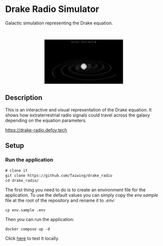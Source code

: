 # Drake Radio Simulator

Galactic simulation representing the Drake equation.

<br />
<p align="center">
	<img src="https://github.com/Taiwing/drake_radio/blob/master/resources/screenshot.png?raw=true" alt="Drake-Radio app screenshot" style="width: 50%;" />
</p>

## Description

This is an interactive and visual representation of the Drake equation. It shows
how extraterrestrial radio signals could travel across the galaxy depending on
the equation parameters.

https://drake-radio.defoy.tech

## Setup

### Run the application

```shell
# clone it
git clone https://github.com/Taiwing/drake_radio
cd drake_radio/
```

The first thing you need to do is to create an environment file for the
application. To use the default values you can simply copy the _env.sample_ file
at the root of the repository and rename it to _.env_:

```shell
cp env.sample .env
```

Then you can run the application:

```
docker compose up -d
```

Click [here](http://localhost:8080) to test it locally.
